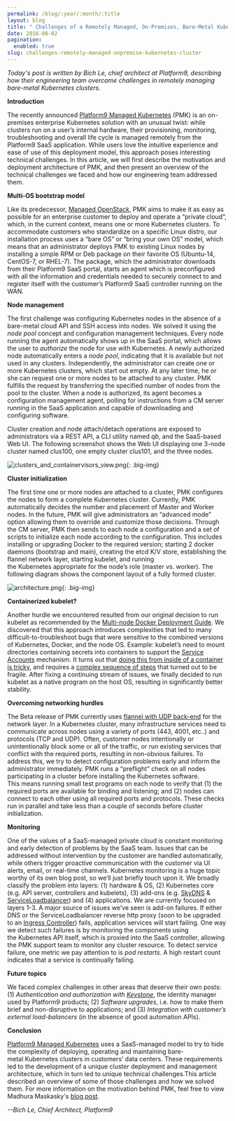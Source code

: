 ```yaml
---
permalink: /blog/:year/:month/:title
layout: blog
title: " Challenges of a Remotely Managed, On-Premises, Bare-Metal Kubernetes Cluster "
date: 2016-08-02
pagination:
  enabled: true
slug: challenges-remotely-managed-onpremise-kubernetes-cluster
---
```


_Today's post is written by Bich Le, chief architect at Platform9, describing how their engineering team overcame challenges in remotely managing bare-metal Kubernetes clusters.&nbsp;_  

**Introduction**  

The recently announced [Platform9 Managed Kubernetes](https://platform9.com/press/platform9-makes-easy-deploy-docker-containers-production-scale/) (PMK) is an on-premises enterprise Kubernetes solution with an unusual twist: while clusters run on a user’s internal hardware, their provisioning, monitoring, troubleshooting and overall life cycle is managed remotely from the Platform9 SaaS application. While users love the intuitive experience and ease of use of this deployment model, this approach poses interesting technical challenges. In this article, we will first describe the motivation and deployment architecture of PMK, and then present an overview of the technical challenges we faced and how our engineering team addressed them.  

**Multi-OS bootstrap model**  

Like its predecessor, [Managed OpenStack](https://platform9.com/products/kvm/), PMK aims to make it as easy as possible for an enterprise customer to deploy and operate a “private cloud”, which, in the current context, means one or more&nbsp;Kubernetes&nbsp;clusters. To accommodate customers who standardize on a specific&nbsp;Linux distro, our installation process uses a “bare OS” or “bring your own OS” model, which means that an administrator deploys PMK to existing Linux nodes by installing a simple RPM or Deb package on their favorite OS (Ubuntu-14, CentOS-7, or RHEL-7). The package, which the administrator downloads from their Platform9 SaaS portal, starts an agent which is preconfigured with all the information and credentials needed to securely connect to and register itself with the customer’s Platform9 SaaS controller running on the WAN.  

**Node management**  

The first challenge was configuring&nbsp;Kubernetes&nbsp;nodes in the absence of a bare-metal cloud API and&nbsp;SSH access into nodes. We solved it using the _node pool_ concept and configuration management techniques. Every node running the agent automatically shows up in the SaaS portal, which allows the user to _authorize_ the node for use with&nbsp;Kubernetes. A newly&nbsp;authorized node automatically enters a _node pool_, indicating that it is available but not used in any clusters. Independently, the administrator can create one or more&nbsp;Kubernetes&nbsp;clusters,&nbsp;which start out empty. At any later time, he or she can request one or more nodes to be attached to any cluster. PMK fulfills the request by transferring the specified number of nodes from the pool to the cluster. When a node is authorized, its agent becomes a configuration management agent, polling for instructions from a CM server running in the SaaS application and capable of downloading and configuring software.  

Cluster creation and node attach/detach operations are exposed to administrators via a REST API, a CLI utility named _qb_, and the SaaS-based Web UI. The following screenshot shows the Web UI displaying one 3-node cluster named clus100, one empty cluster clus101, and the three nodes.  



 ![clusters_and_containervisors_view.png](https://lh3.googleusercontent.com/Tn67P9fhhPqCNF6xYl6mfVehG8AtLcLOM0NMW3YukBkWB5cSpYofkLQo1vrqsZiDBON05GC4ZQwWgEV9YBdoNA6Hzy_loS0cvT3BzkxmLesk6UsX_xugsrGppJD-Mc8fjHIF2QrU){: .big-img}


**Cluster initialization**  

The first time one or more nodes are attached to a cluster, PMK configures the nodes to form a complete&nbsp;Kubernetes&nbsp;cluster. Currently, PMK automatically decides the number and placement of&nbsp;Master and Worker nodes. In the future, PMK will give administrators an “advanced mode” option allowing them to override and customize those decisions. Through the CM server, PMK then sends to each node a configuration and a set of scripts to initialize each node according to the configuration. This includes installing or upgrading Docker to the required version; starting 2 docker daemons (bootstrap and main), creating the etcd K/V store, establishing the flannel network layer, starting kubelet, and running the&nbsp;Kubernetes&nbsp;appropriate for&nbsp;the node’s role (master vs. worker). The following diagram shows the component layout of a fully formed cluster.  



 ![architecture.png](https://lh6.googleusercontent.com/ZQZoFL6tDpkiberG_X1CREitwNIDCHnRajnOlJqByU-4HzRQi1RRoDlGj7pGRaqD2a7Yg4xBwQx7oHp_mR8ie96O5w_KMT84av-JMsPMHXeoBpVYn3iJKeGZkWG4q0J06OZMuLIe){: .big-img}


**Containerized kubelet?**  

Another hurdle we encountered resulted from our original decision to run kubelet as recommended by the [Multi-node Docker Deployment Guide](http://kubernetes.io/docs/getting-started-guides/docker-multinode/). We discovered that this approach introduces complexities that led to many difficult-to-troubleshoot bugs that were sensitive to the combined versions of&nbsp;Kubernetes, Docker, and the node OS. Example: kubelet’s need to&nbsp;mount directories containing secrets into containers to support the [Service Accounts](http://kubernetes.io/docs/user-guide/service-accounts/) mechanism. It turns out that [doing this from inside of a container is tricky](https://github.com/kubernetes/kubernetes/issues/6848), and requires a [complex sequence of steps](https://github.com/kubernetes/kubernetes/blob/release-1.0/pkg/util/mount/nsenter_mount.go#L37) that turned out to be fragile. After fixing a continuing stream of issues, we finally decided to run kubelet as a native program on the host OS, resulting in significantly better stability.  

**Overcoming networking hurdles**  

The Beta release of PMK currently uses [flannel with UDP back-end](https://github.com/coreos/flannel) for the network layer. In a&nbsp;Kubernetes&nbsp;cluster, many infrastructure services need to communicate across nodes using a variety of&nbsp;ports (443, 4001, etc..) and protocols (TCP and UDP). Often, customer nodes intentionally or unintentionally block some or all of the traffic, or run existing services that conflict with the required ports, resulting in non-obvious failures. To address this, we try to detect configuration problems early and inform the administrator immediately. PMK runs a “preflight” check on all nodes participating in a cluster before installing the&nbsp;Kubernetes&nbsp;software. This&nbsp;means running small test programs on each node to verify that (1) the required ports are available for binding and listening; and (2) nodes can connect to each other using all required ports and protocols. These checks run in parallel and take less than a couple of seconds before cluster initialization.  

**Monitoring**  

One of the values of a SaaS-managed private cloud is constant monitoring and early detection of problems by the SaaS team. Issues that can be addressed without intervention by the customer are handled automatically, while others trigger proactive communication with the customer via UI alerts, email, or real-time channels. Kubernetes monitoring is a huge topic worthy of its own blog post, so we’ll just briefly touch upon it. We broadly classify the problem into layers: (1) hardware & OS, (2) Kubernetes core (e.g. API server, controllers and kubelets), (3) add-ons (e.g. [SkyDNS](https://github.com/skynetservices/skydns) & [ServiceLoadbalancer](https://github.com/kubernetes/contrib/tree/master/service-loadbalancer)) and (4) applications. We are currently focused on layers 1-3. A major source of issues we’ve seen is add-on failures. If either DNS or the ServiceLoadbalancer reverse http proxy (soon to be upgraded to an [Ingress Controller](https://github.com/kubernetes/contrib/tree/master/ingress/controllers)) fails, application services will start failing. One way we detect such failures is by monitoring the components using the&nbsp;Kubernetes&nbsp;API itself, which is proxied into the SaaS&nbsp;controller, allowing the PMK support team to monitor any cluster resource. To detect service failure, one metric we pay attention to is _pod restarts_. A high restart count indicates that a service is continually failing.  

**Future topics**  

We faced complex challenges in other areas that deserve their own posts: (1) _Authentication and authorization with [Keystone](http://docs.openstack.org/developer/keystone/)_, the identity manager used by Platform9 products; (2) _Software upgrades_, i.e. how to make them brief and non-disruptive to applications; and (3) _Integration with customer’s external load-balancers_ (in the absence of good automation APIs).  

**Conclusion**  

[Platform9 Managed Kubernetes](https://platform9.com/products/docker/) uses a SaaS-managed model to try to hide the complexity of deploying, operating and maintaining bare-metal&nbsp;Kubernetes&nbsp;clusters in customers’ data centers.&nbsp;These requirements led to the development of a unique cluster deployment and management architecture, which in turn led to unique technical challenges.This article described an overview of some of those challenges and how we solved them. For more information on the motivation behind PMK, feel free to view Madhura Maskasky's [blog post](https://platform9.com/blog/containers-as-a-service-kubernetes-docker/).  


_--Bich Le, Chief Architect, Platform9_  
